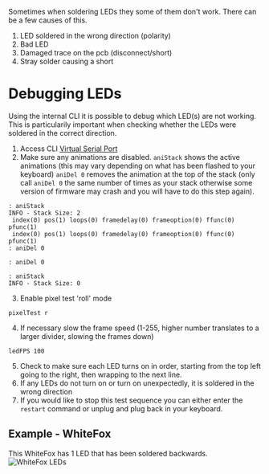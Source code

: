 Sometimes when soldering LEDs they some of them don't work.
There can be a few causes of this.

1. LED soldered in the wrong direction (polarity)
2. Bad LED
3. Damaged trace on the pcb (disconnect/short)
4. Stray solder causing a short

# Debugging LEDs

Using the internal CLI it is possible to debug which LED(s) are not working.
This is particularily important when checking whether the LEDs were soldered in the correct direction.

1. Access CLI [Virtual Serial Port](Debugging.md)
2. Make sure any animations are disabled.
`aniStack` shows the active animations (this may vary depending on what has been flashed to your keyboard)
`aniDel 0` removes the animation at the top of the stack (only call `aniDel 0` the same number of times as your stack otherwise some version of firmware may crash and you will have to do this step again).
```
: aniStack
INFO - Stack Size: 2
 index(0) pos(1) loops(0) framedelay(0) frameoption(0) ffunc(0) pfunc(1)
 index(0) pos(1) loops(0) framedelay(0) frameoption(0) ffunc(0) pfunc(1)
: aniDel 0

: aniDel 0

: aniStack
INFO - Stack Size: 0
```
3. Enable pixel test 'roll' mode
```
pixelTest r
```
4. If necessary slow the frame speed (1-255, higher number translates to a larger divider, slowing the frames down)
```
ledFPS 100
```
5. Check to make sure each LED turns on in order, starting from the top left going to the right, then wrapping to the next line.
6. If any LEDs do not turn on or turn on unexpectedly, it is soldered in the wrong direction
7. If you would like to stop this test sequence you can either enter the `restart` command or unplug and plug back in your keyboard.

## Example - WhiteFox

This WhiteFox has 1 LED that has been soldered backwards.
![WhiteFox LEDs](https://i.imgur.com/ZxFegvM.gif)

